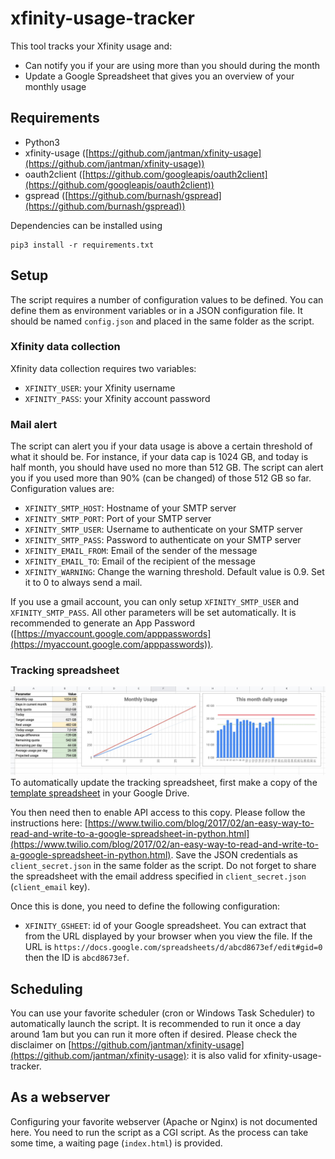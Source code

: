 # xfinity-usage-tracker
This tool tracks your Xfinity usage and:

 - Can notify you if your are using more than you should during the month
 - Update a Google Spreadsheet that gives you an overview of your monthly usage

## Requirements

 - Python3
 - xfinity-usage ([https://github.com/jantman/xfinity-usage](https://github.com/jantman/xfinity-usage))
 - oauth2client ([https://github.com/googleapis/oauth2client](https://github.com/googleapis/oauth2client))
 - gspread ([https://github.com/burnash/gspread](https://github.com/burnash/gspread))

Dependencies can be installed using

    pip3 install -r requirements.txt

## Setup
The script requires a number of configuration values to be defined. You can define them as environment variables or in a JSON configuration file. It should be named `config.json` and placed in the same folder as the script.
### Xfinity data collection
Xfinity data collection requires two variables:

 - `XFINITY_USER`: your Xfinity username
 - `XFINITY_PASS`: your Xfinity account password

### Mail alert
The script can alert you if your data usage is above a certain threshold of what it should be. For instance, if your data cap is 1024 GB, and today is half month, you should have used no more than 512 GB. The script can alert you if you used more than 90% (can be changed) of those 512 GB so far.
Configuration values are:

 - `XFINITY_SMTP_HOST`: Hostname of your SMTP server
 - `XFINITY_SMTP_PORT`: Port of your SMTP server
 - `XFINITY_SMTP_USER`: Username to authenticate on your SMTP server
 - `XFINITY_SMTP_PASS`: Password to authenticate on your SMTP server
 - `XFINITY_EMAIL_FROM`: Email of the sender of the message
 - `XFINITY_EMAIL_TO`: Email of the recipient of the message
 - `XFINITY_WARNING`: Change the warning threshold. Default value is 0.9. Set it to 0 to always send a mail.

If you use a gmail account, you can only setup `XFINITY_SMTP_USER` and `XFINITY_SMTP_PASS`. All other parameters will be set automatically. It is recommended to generate an App Password ([https://myaccount.google.com/apppasswords](https://myaccount.google.com/apppasswords)).

### Tracking spreadsheet
![google spreadsheet](img/gsheet.jpg?s=200)
To automatically update the tracking spreadsheet, first make a copy of the [template spreadsheet](https://docs.google.com/spreadsheets/d/1qOlky2kmSPPd09E3s1AzVnfBIbZUpi5MOuvAiip2MWs) in your Google Drive.

You then need then to enable API access to this copy. Please follow the instructions here: [https://www.twilio.com/blog/2017/02/an-easy-way-to-read-and-write-to-a-google-spreadsheet-in-python.html](https://www.twilio.com/blog/2017/02/an-easy-way-to-read-and-write-to-a-google-spreadsheet-in-python.html). Save the JSON credentials as `client_secret.json` in the same folder as the script. Do not forget to share the spreadsheet with the email address specified in `client_secret.json` (`client_email` key).

Once this is done, you need to define the following configuration:

 - `XFINITY_GSHEET`: id of your Google spreadsheet. You can extract that from the URL displayed by your browser when you view the file. If the URL is `https://docs.google.com/spreadsheets/d/abcd8673ef/edit#gid=0` then the ID is `abcd8673ef`.

## Scheduling
You can use your favorite scheduler (cron or Windows Task Scheduler) to automatically launch the script. It is recommended to run it once a day around 1am but you can run it more often if desired. Please check the disclaimer on [https://github.com/jantman/xfinity-usage](https://github.com/jantman/xfinity-usage): it is also valid for xfinity-usage-tracker.

## As a webserver
Configuring your favorite webserver (Apache or Nginx) is not documented here. You need to run the script as a CGI script.
As the process can take some time, a waiting page (`index.html`) is provided.

